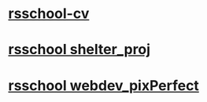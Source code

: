 # [rsschool-cv](https://serhiiyan.github.io/rsschool-cv/index.html)
# [rsschool shelter_proj](https://serhiiyan.github.io/rsschool-cv/shelter/pages/main/index.html)
# [rsschool webdev_pixPerfect](https://serhiiyan.github.io/rsschool-cv/webdev/index.html)

